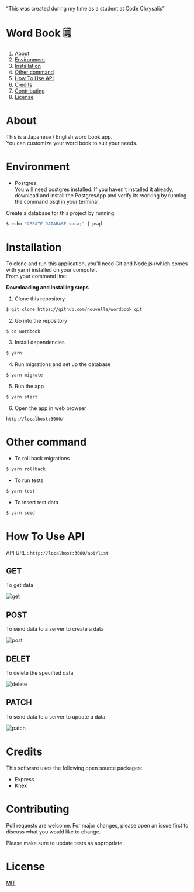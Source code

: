 “This was created during my time as a student at Code Chrysalis”

# Word Book 🗒️

1. [About](#About)
1. [Environment](#Environment)
1. [Installation](#Installation)
1. [Other command](#Other%20command)
1. [How To Use API](#How%20To%20Use%20API)
1. [Credits](#Credits)
1. [Contributing](#Contributing)
1. [License](#License)

# About

This is a Japanese / English word book app.  
You can customize your word book to suit your needs.

# Environment

- Postgres  
  You will need postgres installed. If you haven't installed it already, download and install the PostgresApp and verify its working by running the command psql in your terminal.

Create a database for this project by running:

```bash
$ echo "CREATE DATABASE voca;" | psql
```

# Installation

To clone and run this application, you'll need Git and Node.js (which comes with yarn) installed on your computer.  
From your command line:

**Downloading and installing steps**

1. Clone this repository

```bash
$ git clone https://github.com/nouvelle/wordbook.git
```

2. Go into the repository

```bash
$ cd wordbook
```

3. Install dependencies

```bash
$ yarn
```

4. Run migrations and set up the database

```bash
$ yarn migrate
```

5. Run the app

```bash
$ yarn start
```

6. Open the app in web browser

```
http://localhost:3000/
```

# Other command

- To roll back migrations

```bash
$ yarn rollback
```

- To run tests

```bash
$ yarn test
```

- To insert test data

```bash
$ yarn seed
```

# How To Use API

API URL : `http://localhost:3000/api/list`

## GET

To get data

![get](https://github.com/nouvelle/wordbook/blob/master/images/get.png?raw=true)

## POST

To send data to a server to create a data

![post](https://github.com/nouvelle/wordbook/blob/master/images/post.png?raw=true)

## DELET

To delete the specified data

![delete](https://github.com/nouvelle/wordbook/blob/master/images/delete.png?raw=true)

## PATCH

To send data to a server to update a data

![patch](https://github.com/nouvelle/wordbook/blob/master/images/patch.png?raw=true)

# Credits

This software uses the following open source packages:

- Express
- Knex

# Contributing

Pull requests are welcome. For major changes, please open an issue first to discuss what you would like to change.

Please make sure to update tests as appropriate.

# License

[MIT](https://choosealicense.com/licenses/mit/)
